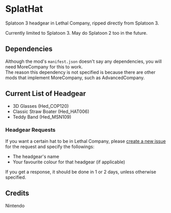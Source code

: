# SplatHat
Splatoon 3 headgear in Lethal Company, ripped directly from Splatoon 3.

Currently limited to Splatoon 3. May do Splatoon 2 too in the future.

## Dependencies
Although the mod's `manifest.json` doesn't say any dependencies, you will need MoreCompany for this to work.  
The reason this dependency is not specified is because there are other mods that implement MoreCompany, such as AdvancedCompany.

## Current List of Headgear
- 3D Glasses (Hed_COP120)
- Classic Straw Boater (Hed_HAT006)
- Teddy Band (Hed_MSN109)

### Headgear Requests
If you want a certain hat to be in Lethal Company, please [create a new issue](https://github.com/North-West-Wind/SplatHat/issues/new/choose) for the request and specify the followings:
- The headgear's name
- Your favourite colour for that headgear (if applicable)

If you get a response, it should be done in 1 or 2 days, unless otherwise specified.

## Credits
Nintendo